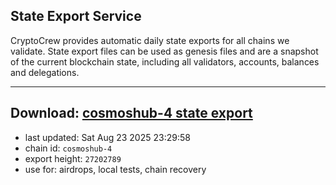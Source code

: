 ## State Export Service
CryptoCrew provides automatic daily state exports for all chains we validate. State export files can be used as genesis files and are a snapshot of the current blockchain state, including all validators, accounts, balances and delegations.

---
**Download: [cosmoshub-4 state export](https://dl-eu2.ccvalidators.com/SERVICE/cosmoshub/cosmoshub-4_export_27202789.json)**
---

- last updated: Sat Aug 23 2025 23:29:58
- chain id: `cosmoshub-4`
- export height: `27202789`
- use for: airdrops, local tests, chain recovery
